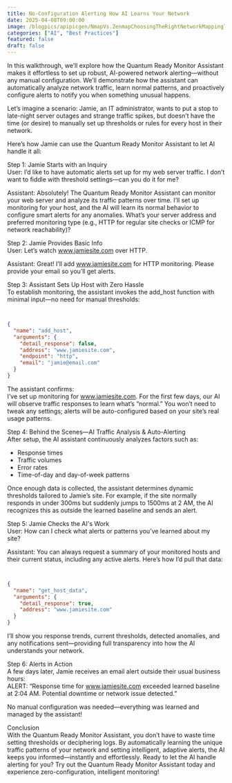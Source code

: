 ```yaml
---
title: No-Configuration Alerting How AI Learns Your Network
date: 2025-04-08T09:00:00
image: /blogpics/apipicgen/NmapVs.ZenmapChoosingTheRightNetworkMappingTool-D9HYMN11UR.jpg
categories: ["AI", "Best Practices"]
featured: false
draft: false
---
```

In this walkthrough, we’ll explore how the Quantum Ready Monitor Assistant makes it effortless to set up robust, AI-powered network alerting—without any manual configuration. We’ll demonstrate how the assistant can automatically analyze network traffic, learn normal patterns, and proactively configure alerts to notify you when something unusual happens.

Let’s imagine a scenario: Jamie, an IT administrator, wants to put a stop to late-night server outages and strange traffic spikes, but doesn’t have the time (or desire) to manually set up thresholds or rules for every host in their network.

Here’s how Jamie can use the Quantum Ready Monitor Assistant to let AI handle it all:

Step 1: Jamie Starts with an Inquiry  
User: I’d like to have automatic alerts set up for my web server traffic. I don’t want to fiddle with threshold settings—can you do it for me?

Assistant: Absolutely! The Quantum Ready Monitor Assistant can monitor your web server and analyze its traffic patterns over time. I’ll set up monitoring for your host, and the AI will learn its normal behavior to configure smart alerts for any anomalies. What’s your server address and preferred monitoring type (e.g., HTTP for regular site checks or ICMP for network reachability)?

Step 2: Jamie Provides Basic Info  
User: Let’s watch www.jamiesite.com over HTTP.

Assistant: Great! I’ll add www.jamiesite.com for HTTP monitoring. Please provide your email so you’ll get alerts.

Step 3: Assistant Sets Up Host with Zero Hassle  
To establish monitoring, the assistant invokes the add_host function with minimal input—no need for manual thresholds:
```json


{
  "name": "add_host",
  "arguments": {
    "detail_response": false,
    "address": "www.jamiesite.com",
    "endpoint": "http",
    "email": "jamie@email.com"
  }
}
```

The assistant confirms:  
I’ve set up monitoring for www.jamiesite.com. For the first few days, our AI will observe traffic responses to learn what’s “normal.” You won’t need to tweak any settings; alerts will be auto-configured based on your site’s real usage patterns.

Step 4: Behind the Scenes—AI Traffic Analysis & Auto-Alerting  
After setup, the AI assistant continuously analyzes factors such as:

- Response times
- Traffic volumes
- Error rates
- Time-of-day and day-of-week patterns

Once enough data is collected, the assistant determines dynamic thresholds tailored to Jamie’s site. For example, if the site normally responds in under 300ms but suddenly jumps to 1500ms at 2 AM, the AI recognizes this as outside the learned baseline and sends an alert.

Step 5: Jamie Checks the AI's Work  
User: How can I check what alerts or patterns you’ve learned about my site?

Assistant: You can always request a summary of your monitored hosts and their current status, including any active alerts. Here’s how I’d pull that data:
```json


{
  "name": "get_host_data",
  "arguments": {
    "detail_response": true,
    "address": "www.jamiesite.com"
  }
}
```

I’ll show you response trends, current thresholds, detected anomalies, and any notifications sent—providing full transparency into how the AI understands your network.

Step 6: Alerts in Action  
A few days later, Jamie receives an email alert outside their usual business hours:  
ALERT: “Response time for www.jamiesite.com exceeded learned baseline at 2:04 AM. Potential downtime or network issue detected.”

No manual configuration was needed—everything was learned and managed by the assistant!

Conclusion  
With the Quantum Ready Monitor Assistant, you don’t have to waste time setting thresholds or deciphering logs. By automatically learning the unique traffic patterns of your network and setting intelligent, adaptive alerts, the AI keeps you informed—instantly and effortlessly. Ready to let the AI handle alerting for you? Try out the Quantum Ready Monitor Assistant today and experience zero-configuration, intelligent monitoring!